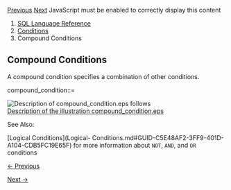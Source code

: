 [Previous](SQL-JSON-Conditions.md) [Next](BETWEEN-Condition.md) JavaScript
must be enabled to correctly display this content

  1. [SQL Language Reference ](index.md)
  2. [ Conditions](Conditions.md)
  3. Compound Conditions 

## Compound Conditions

A compound condition specifies a combination of other conditions.

compound_condition::=

![Description of compound_condition.eps
follows](https://docs.oracle.com/en/database/oracle/oracle-database/23/sqlrf/img/compound_condition.gif)  
[Description of the illustration
compound_condition.eps](img_text/compound_condition.md)

See Also:

[Logical Conditions](Logical-
Conditions.md#GUID-C5E48AF2-3FF9-401D-A104-CDB5FC19E65F) for more
information about `NOT`, `AND`, and `OR` conditions


[← Previous](SQL-JSON-Conditions.md)

[Next →](BETWEEN-Condition.md)
